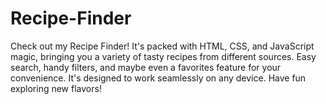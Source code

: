 # Recipe-Finder
Check out my Recipe Finder! It's packed with HTML, CSS, and JavaScript magic, bringing you a variety of tasty recipes from 
different sources. Easy search, handy filters, and maybe even a favorites feature for your convenience. 
It's designed to work seamlessly on any device. Have fun exploring new flavors!

